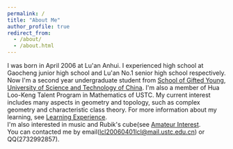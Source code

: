 ```yaml
---
permalink: /
title: "About Me"
author_profile: true
redirect_from: 
  - /about/
  - /about.html
---
```


I was born in April 2006 at Lu'an Anhui. I experienced high school at Gaocheng junior high school and Lu'an No.1 senior high school respectively. Now I'm a second year undergraduate student from [School of Gifted Young](https://sgy.ustc.edu.cn/), [University of Science and Technology of China](https://www.ustc.edu.cn/). I'm also a member of Hua Loo-Keng Talent Program in Mathematics of USTC. My current interest includes many aspects in geometry and topology, such as complex geometry and characteristic class theory. For more information about my learning, see [Learning Experience](https://lyuchangle2006.github.io/Learning/).  
I'm also interested in music and Rubik's cube(see [Amateur Interest](https://lyuchangle2006.github.io/Interest/).  
You can contacted me by email(lcl20060401lcl@mail.ustc.edu.cn) or QQ(2732992857).



